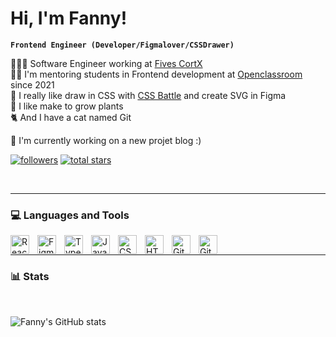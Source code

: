 # Hi, I'm Fanny!

**`Frontend Engineer (Developer/Figmalover/CSSDrawer)`**

👩🏻‍💻 Software Engineer working at [Fives CortX](https://www.fivesgroup.com/fr)<br/>
👩‍🏫 I'm mentoring students in Frontend development at [Openclassroom](https://openclassrooms.com/fr/) since 2021<br/>
🎨 I really like draw in CSS with [CSS Battle](https://cssbattle.dev/player/M74oNUmXc7bm0yrLN15O02OnPOi1) and create SVG in Figma<br/>
🌱 I like make to grow plants<br/>
🐈 And I have a cat named Git<br/>

💭 I'm currently working on a new projet blog :)

<p align="left">
      <a href="https://github.com/fannyperret?tab=followers">
         <img alt="followers" title="Follow me on Github" src="https://custom-icon-badges.demolab.com/github/followers/fannyperret?color=236ad3&labelColor=1155ba&style=for-the-badge&logo=person-add&label=Follow&logoColor=white"/></a>
      <a href="https://github.com/fannyperret?tab=repositories&sort=stargazers">
         <img alt="total stars" title="Total stars on GitHub" src="https://custom-icon-badges.demolab.com/github/stars/fannyperret?color=55960c&style=for-the-badge&labelColor=488207&logo=star"/></a>
   </p>

<br />

---

### 💻 Languages and Tools


<img align="left" alt="React" width="30px" style="padding-right:10px;" src="https://cdn.jsdelivr.net/gh/devicons/devicon/icons/react/react-original.svg" />
<img align="left" alt="Figma" width="30px" style="padding-right:10px;" src="https://cdn.jsdelivr.net/gh/devicons/devicon/icons/figma/figma-original.svg" />
<img align="left" alt="TypeScript" width="30px" style="padding-right:10px;" src="https://cdn.jsdelivr.net/gh/devicons/devicon/icons/typescript/typescript-plain.svg" />
<img align="left" alt="JavaScript" width="30px" style="padding-right:10px;" src="https://cdn.jsdelivr.net/gh/devicons/devicon/icons/javascript/javascript-plain.svg" />
<img align="left" alt="CSS" width="30px" style="padding-right:10px;" src="https://cdn.jsdelivr.net/gh/devicons/devicon/icons/css3/css3-plain.svg" />
<img align="left" alt="HTML" width="30px" style="padding-right:10px;" src="https://cdn.jsdelivr.net/gh/devicons/devicon/icons/html5/html5-plain.svg" />
<img align="left" alt="Git" width="30px" style="padding-right:10px;" src="https://cdn.jsdelivr.net/gh/devicons/devicon/icons/git/git-original.svg" />
<img align="left" alt="GitHub" width="30px" style="padding-right:10px;" src="https://cdn.jsdelivr.net/gh/devicons/devicon/icons/github/github-original.svg" />

<br />

---

### 📊 Stats

<br />

![Fanny's GitHub stats](https://github-readme-stats.vercel.app/api?username=fannyperret&show_icons=true&theme=synthwave)

<!-- ![GitHub Streak](https://streak-stats.demolab.com?user=fannyperret&theme=gruvbox&border_radius=4.5) -->

[website]: https://fannyperret.fr
